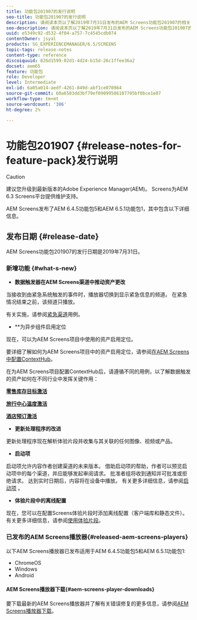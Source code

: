 ```yaml
---
title: 功能包201907的发行说明
seo-title: 功能包201907的发行说明
description: 请阅读本页以了解2019年7月31日发布的AEM Screens功能包201907的相关信息。
seo-description: 请阅读本页以了解2019年7月31日发布的AEM Screens功能包201907的相关信息。
uuid: e5349c92-d532-4f04-a757-7c4545cdb074
contentOwner: jsyal
products: SG_EXPERIENCEMANAGER/6.5/SCREENS
topic-tags: release-notes
content-type: reference
discoiquuid: 826d1599-02d1-4d24-b15d-26c1ffee36a2
docset: aem65
feature: 功能包
role: Developer
level: Intermediate
exl-id: 6a05a014-aedf-4261-849d-abf1ce070964
source-git-commit: 60a6583dd3bf79ef09099506107705bf0bce1e07
workflow-type: tm+mt
source-wordcount: '386'
ht-degree: 2%

---
```


# 功能包201907 {#release-notes-for-feature-pack}发行说明

>[!CAUTION]
>
>建议您升级到最新版本的Adobe Experience Manager(AEM)。 Screens为AEM 6.3 Screens平台提供维护支持。

AEM Screens发布了AEM 6.4.5功能包5和AEM 6.5.1功能包1，其中包含以下详细信息。

## 发布日期 {#release-date}

AEM Screens功能包201907的发行日期是2019年7月31日。

### 新增功能 {#what-s-new}

* **数据触发器在AEM Screens渠道中推动资产更改**

当接收到由紧急系统触发的事件时，播放器切换到显示紧急信息的频道。 在紧急情况结束之前，该频道只播放。

有关实施，请参阅[紧急渠道](emergency-channel.md)用例。

* **为异步组件启用定位

现在，可以为AEM Screens项目中使用的资产启用定位。

要详细了解如何为AEM Screens项目中的资产启用定位，请参阅[在AEM Screens中配置ContextHub](configuring-context-hub.md)。

在为AEM Screens项目配置ContextHub后，请遵循不同的用例，以了解数据触发的资产如何在不同行业中发挥关键作用：

**[零售库存目标激活](retail-inventory-activation.md)**

**[旅行中心温度激活](local-temperature-activation.md)**

**[酒店预订激活](hospitality-reservation-activation.md)**

* **更新处理程序的改进**

更新处理程序现在解析体验片段并收集与其关联的任何图像、视频或产品。

* **启动项**

启动项允许内容作者创建渠道的未来版本。 借助启动项的帮助，作者可以预览启动项中的每个渠道，并应能够发起审阅请求。 批准者组将收到通知并可批准或拒绝请求。 达到实时日期后，内容将在设备中播放。
有关更多详细信息，请参阅[启动项](launches.md) 。

* **体验片段中的离线配置**

现在，您可以在配置Screens体验片段时添加离线配置（客户端库和静态文件）。 有关更多详细信息，请参阅[使用体验片段](experience-fragments-in-screens.md)。

### 已发布的AEM Screens播放器{#released-aem-screens-players}

以下AEM Screens播放器已发布适用于AEM 6.4.5功能包5和AEM 6.5.1功能包1:

* ChromeOS
* Windows
* Android

#### AEM Screens播放器下载{#aem-screens-player-downloads}

要下载最新的AEM Screens播放器并了解有关错误修复的更多信息，请参阅[AEM Screens播放器下载](https://download.macromedia.com/screens/)。
